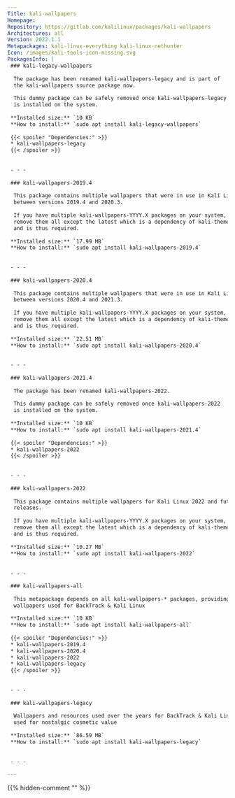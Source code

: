 ```yaml
---
Title: kali-wallpapers
Homepage: 
Repository: https://gitlab.com/kalilinux/packages/kali-wallpapers
Architectures: all
Version: 2022.1.1
Metapackages: kali-linux-everything kali-linux-nethunter 
Icon: /images/kali-tools-icon-missing.svg
PackagesInfo: |
 ### kali-legacy-wallpapers
 
  The package has been renamed kali-wallpapers-legacy and is part of
  the kali-wallpapers source package now.
   
  This dummy package can be safely removed once kali-wallpapers-legacy
  is installed on the system.
 
 **Installed size:** `10 KB`  
 **How to install:** `sudo apt install kali-legacy-wallpapers`  
 
 {{< spoiler "Dependencies:" >}}
 * kali-wallpapers-legacy
 {{< /spoiler >}}
 
 
 - - -
 
 ### kali-wallpapers-2019.4
 
  This package contains multiple wallpapers that were in use in Kali Linux
  between versions 2019.4 and 2020.3.
   
  If you have multiple kali-wallpapers-YYYY.X packages on your system, you can
  remove them all except the latest which is a dependency of kali-themes-common
  and is thus required.
 
 **Installed size:** `17.99 MB`  
 **How to install:** `sudo apt install kali-wallpapers-2019.4`  
 
 
 - - -
 
 ### kali-wallpapers-2020.4
 
  This package contains multiple wallpapers that were in use in Kali Linux
  between versions 2020.4 and 2021.3.
   
  If you have multiple kali-wallpapers-YYYY.X packages on your system, you can
  remove them all except the latest which is a dependency of kali-themes-common
  and is thus required.
 
 **Installed size:** `22.51 MB`  
 **How to install:** `sudo apt install kali-wallpapers-2020.4`  
 
 
 - - -
 
 ### kali-wallpapers-2021.4
 
  The package has been renamed kali-wallpapers-2022.
   
  This dummy package can be safely removed once kali-wallpapers-2022
  is installed on the system.
 
 **Installed size:** `10 KB`  
 **How to install:** `sudo apt install kali-wallpapers-2021.4`  
 
 {{< spoiler "Dependencies:" >}}
 * kali-wallpapers-2022
 {{< /spoiler >}}
 
 
 - - -
 
 ### kali-wallpapers-2022
 
  This package contains multiple wallpapers for Kali Linux 2022 and future
  releases.
   
  If you have multiple kali-wallpapers-YYYY.X packages on your system, you can
  remove them all except the latest which is a dependency of kali-themes-common
  and is thus required.
 
 **Installed size:** `10.27 MB`  
 **How to install:** `sudo apt install kali-wallpapers-2022`  
 
 
 - - -
 
 ### kali-wallpapers-all
 
  This metapackage depends on all kali-wallpapers-* packages, providing all the
  wallpapers used for BackTrack & Kali Linux
 
 **Installed size:** `10 KB`  
 **How to install:** `sudo apt install kali-wallpapers-all`  
 
 {{< spoiler "Dependencies:" >}}
 * kali-wallpapers-2019.4
 * kali-wallpapers-2020.4
 * kali-wallpapers-2022
 * kali-wallpapers-legacy
 {{< /spoiler >}}
 
 
 - - -
 
 ### kali-wallpapers-legacy
 
  Wallpapers and resources used over the years for BackTrack & Kali Linux,
  used for nostalgic cosmetic value
 
 **Installed size:** `86.59 MB`  
 **How to install:** `sudo apt install kali-wallpapers-legacy`  
 
 
 - - -
 
---
```

{{% hidden-comment "<!--Do not edit anything above this line-->" %}}
